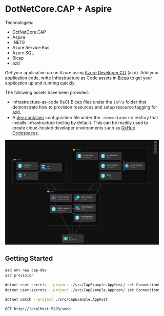 # DotNetCore.CAP + Aspire

Technologies:

* DotNetCore.CAP
* Aspire
* .NET9
* Azure Service Bus
* Azure SQL
* Bicep
* azd

Get your application up on Azure using [Azure Developer CLI](https://learn.microsoft.com/en-us/azure/developer/azure-developer-cli/overview) (azd). Add your application code, write Infrastructure as Code assets in [Bicep](https://aka.ms/bicep) to get your application up and running quickly.

The following assets have been provided:

- Infrastructure-as-code (IaC) Bicep files under the `infra` folder that demonstrate how to provision resources and setup resource tagging for azd.
- A [dev container](https://containers.dev) configuration file under the `.devcontainer` directory that installs infrastructure tooling by default. This can be readily used to create cloud-hosted developer environments such as [GitHub Codespaces](https://aka.ms/codespaces).

![resources](/assets/resources.png)

## Getting Started

```bash
azd env new cap-dev
azd provision
```

```bash
dotnet user-secrets --project ./src/CapExample.AppHost/ set ConnectionStrings:serviceBus "<connectionString1>"
dotnet user-secrets --project ./src/CapExample.AppHost/ set ConnectionStrings:sqldb "<connectionString2>"
```

```bash
dotnet watch --project ./src/CapExample.AppHost
```

```htpp
GET http://localhost:5288/send
```
